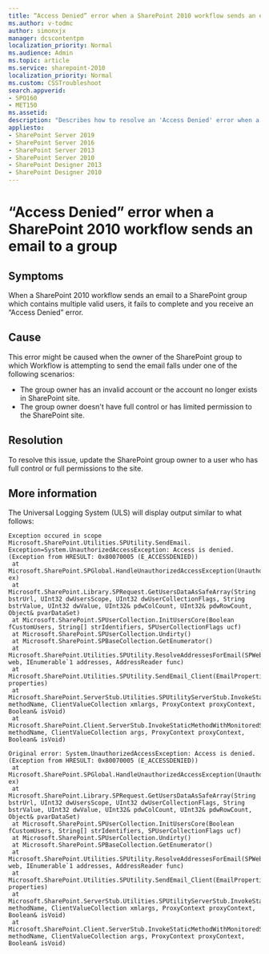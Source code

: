 ```yaml
---
title: “Access Denied” error when a SharePoint 2010 workflow sends an email to a group
ms.author: v-todmc
author: simonxjx
manager: dcscontentpm
localization_priority: Normal
ms.audience: Admin
ms.topic: article
ms.service: sharepoint-2010
localization_priority: Normal
ms.custom: CSSTroubleshoot
search.appverid:
- SPO160
- MET150
ms.assetid: 
description: "Describes how to resolve an 'Access Denied' error when a SharePoint 2010 workflow sends an email to a group"
appliesto:
- SharePoint Server 2019
- SharePoint Server 2016
- SharePoint Server 2013
- SharePoint Server 2010
- SharePoint Designer 2013
- SharePoint Designer 2010
---
```

# “Access Denied” error when a SharePoint 2010 workflow sends an email to a group

## Symptoms
When a SharePoint 2010 workflow sends an email to a SharePoint group which contains multiple valid users, it fails to complete and you receive an “Access Denied” error.

## Cause
This error might be caused when the owner of the SharePoint group to which Workflow is attempting to send the email falls under one of the following scenarios:
- The group owner has an invalid account or the account no longer exists in SharePoint site.
- The group owner doesn't have full control or has limited permission to the SharePoint site. 

## Resolution
To resolve this issue, update the SharePoint group owner to a user who has full control or full permissions to the site.

## More information
The Universal Logging System (ULS) will display output similar to what follows:

```
Exception occured in scope Microsoft.SharePoint.Utilities.SPUtility.SendEmail. Exception=System.UnauthorizedAccessException: Access is denied. (Exception from HRESULT: 0x80070005 (E_ACCESSDENIED))    
 at Microsoft.SharePoint.SPGlobal.HandleUnauthorizedAccessException(UnauthorizedAccessException ex)    
 at Microsoft.SharePoint.Library.SPRequest.GetUsersDataAsSafeArray(String bstrUrl, UInt32 dwUsersScope, UInt32 dwUserCollectionFlags, String bstrValue, UInt32 dwValue, UInt32& pdwColCount, UInt32& pdwRowCount, Object& pvarDataSet)    
 at Microsoft.SharePoint.SPUserCollection.InitUsersCore(Boolean fCustomUsers, String[] strIdentifiers, SPUserCollectionFlags ucf)    
 at Microsoft.SharePoint.SPUserCollection.Undirty()    
 at Microsoft.SharePoint.SPBaseCollection.GetEnumerator()    
 at Microsoft.SharePoint.Utilities.SPUtility.ResolveAddressesForEmail(SPWeb web, IEnumerable`1 addresses, AddressReader func)    
 at Microsoft.SharePoint.Utilities.SPUtility.SendEmail_Client(EmailProperties properties)    
 at Microsoft.SharePoint.ServerStub.Utilities.SPUtilityServerStub.InvokeStaticMethod(String methodName, ClientValueCollection xmlargs, ProxyContext proxyContext, Boolean& isVoid)    
 at Microsoft.SharePoint.Client.ServerStub.InvokeStaticMethodWithMonitoredScope(String methodName, ClientValueCollection args, ProxyContext proxyContext, Boolean& isVoid)

Original error: System.UnauthorizedAccessException: Access is denied. (Exception from HRESULT: 0x80070005 (E_ACCESSDENIED))    
 at Microsoft.SharePoint.SPGlobal.HandleUnauthorizedAccessException(UnauthorizedAccessException ex)    
 at Microsoft.SharePoint.Library.SPRequest.GetUsersDataAsSafeArray(String bstrUrl, UInt32 dwUsersScope, UInt32 dwUserCollectionFlags, String bstrValue, UInt32 dwValue, UInt32& pdwColCount, UInt32& pdwRowCount, Object& pvarDataSet)    
 at Microsoft.SharePoint.SPUserCollection.InitUsersCore(Boolean fCustomUsers, String[] strIdentifiers, SPUserCollectionFlags ucf)    
 at Microsoft.SharePoint.SPUserCollection.Undirty()    
 at Microsoft.SharePoint.SPBaseCollection.GetEnumerator()    
 at Microsoft.SharePoint.Utilities.SPUtility.ResolveAddressesForEmail(SPWeb web, IEnumerable`1 addresses, AddressReader func)    
 at Microsoft.SharePoint.Utilities.SPUtility.SendEmail_Client(EmailProperties properties)    
 at Microsoft.SharePoint.ServerStub.Utilities.SPUtilityServerStub.InvokeStaticMethod(String methodName, ClientValueCollection xmlargs, ProxyContext proxyContext, Boolean& isVoid)    
 at Microsoft.SharePoint.Client.ServerStub.InvokeStaticMethodWithMonitoredScope(String methodName, ClientValueCollection args, ProxyContext proxyContext, Boolean& isVoid)

```


